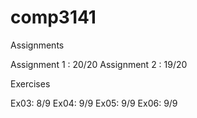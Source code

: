 # comp3141

Assignments

Assignment 1 : 20/20
Assignment 2 : 19/20

Exercises

Ex03: 8/9
Ex04: 9/9
Ex05: 9/9
Ex06: 9/9
